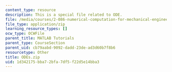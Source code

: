 ```yaml
---
content_type: resource
description: This is a special file related to ODE.
file: /media/courses/2-086-numerical-computation-for-mechanical-engineers-fall-2014/1d342175bba72bfa7df5f22d5e14bba3_ODEs.zip
file_type: application/zip
learning_resource_types: []
ocw_type: OCWFile
parent_title: MATLAB Tutorials
parent_type: CourseSection
parent_uid: cb79aabd-9092-dadd-23de-ad3d60b7f8b6
resourcetype: Other
title: ODEs.zip
uid: 1d342175-bba7-2bfa-7df5-f22d5e14bba3
---
```

